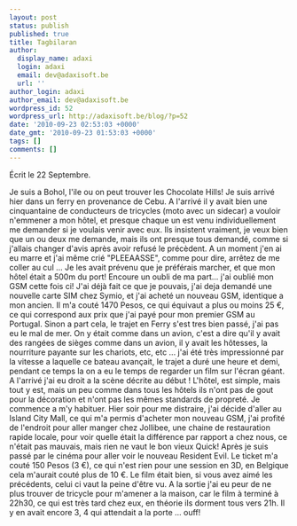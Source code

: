 ```yaml
---
layout: post
status: publish
published: true
title: Tagbilaran
author:
  display_name: adaxi
  login: adaxi
  email: dev@adaxisoft.be
  url: ''
author_login: adaxi
author_email: dev@adaxisoft.be
wordpress_id: 52
wordpress_url: http://adaxisoft.be/blog/?p=52
date: '2010-09-23 02:53:03 +0000'
date_gmt: '2010-09-23 01:53:03 +0000'
tags: []
comments: []
---
```

Écrit le 22 Septembre.

Je suis a Bohol, l'ile ou on peut trouver les Chocolate Hills! Je suis arrivé hier dans un ferry en provenance de Cebu. A l'arrivé il y avait bien une cinquantaine de conducteurs de tricycles (moto avec un sidecar) a vouloir n'emmener a mon hôtel, et presque chaque un est venu individuellement me demander si je voulais venir avec eux. Ils insistent vraiment, je veux bien que un ou deux me demande, mais ils ont presque tous demandé, comme si j'allais changer d'avis après avoir refusé le précèdent. A un moment j'en ai eu marre et j'ai même crié "PLEEAASSE", comme pour dire, arrêtez de me coller au cul ...
Je les avait prévenu que je préférais marcher, et que mon hôtel était a 500m du port!
Encoure un oubli de ma part... j'ai oublié mon GSM cette fois ci! J'ai déjà fait ce que je pouvais, j'ai deja demandé une nouvelle carte SIM chez Symio, et j'ai acheté un nouveau GSM, identique a mon ancien. Il m'a couté 1470 Pesos, ce qui équivaut a plus ou moins 25 €, ce qui correspond aux prix que j'ai payé pour mon premier GSM au Portugal.
Sinon a part cela, le trajet en Ferry s'est tres bien passé, j'ai pas eu le mal de mer.
On y était comme dans un avion, c'est a dire qu'il y avait des rangées de sièges comme dans un avion, il y avait les hôtesses, la nourriture payante sur les chariots, etc, etc ... j'ai été très impressionné par la vitesse a laquelle ce bateau avançait, le trajet a duré une heure et demi, pendant ce temps la on a eu le temps de regarder un film sur l'écran géant. A l'arrivé j'ai eu droit a la scène décrite au début !
L'hôtel, est simple, mais tout y est, mais un peu comme dans tous les hôtels ils n'ont pas de gout pour la décoration et n'ont pas les mêmes standards de propreté. Je commence a m'y habituer.
Hier soir pour me distraire, j'ai décide d'aller au Island City Mall, ce qui m'a permis d'acheter mon nouveau GSM, j'ai profité de l'endroit pour aller manger chez Jollibee, une chaine de restauration rapide locale, pour voir quelle était la différence par rapport a chez nous, ce n'était pas mauvais, mais rien ne vaut le bon vieux Quick! Après je suis passé par le cinéma pour aller voir le nouveau Resident Evil. Le ticket m'a couté 150 Pesos (3 €), ce qui n'est rien pour une session en 3D, en Belgique cela m'aurait couté plus de 10 €. Le film était bien, si vous avez aimé les précédents, celui ci vaut la peine d'être vu.
A la sortie j'ai eu peur de ne plus trouver de tricycle pour m'amener a la maison, car le film à terminé à 22h30, ce qui est très tard chez eux, en théorie ils dorment tous vers 21h. Il y en avait encore 3, 4 qui attendait a la porte ... ouff!
